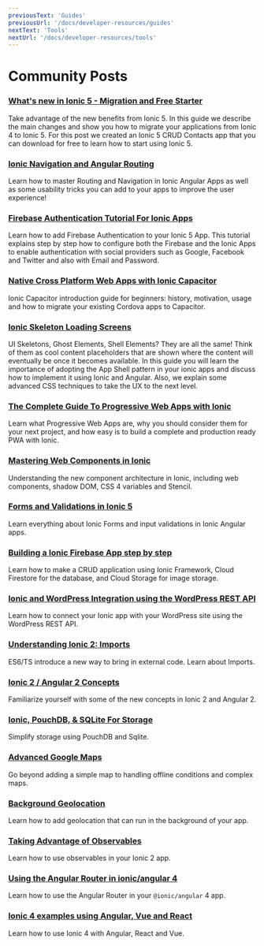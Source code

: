 ```yaml
---
previousText: 'Guides'
previousUrl: '/docs/developer-resources/guides'
nextText: 'Tools'
nextUrl: '/docs/developer-resources/tools'
---
```


# Community Posts

### [What's new in Ionic 5 - Migration and Free Starter](https://ionicthemes.com/tutorials/about/ionic5-tutorial-migration-and-starter)

Take advantage of the new benefits from Ionic 5. In this guide we describe the main changes and show you how to migrate your applications from Ionic 4 to Ionic 5. For this post we created an Ionic 5 CRUD Contacts app that you can download for free to learn how to start using Ionic 5.

### [Ionic Navigation and Angular Routing](https://ionicthemes.com/tutorials/about/ionic-navigation-and-routing-ultimate-guide)

Learn how to master Routing and Navigation in Ionic Angular Apps as well as some usability tricks you can add to your apps to improve the user experience!

### [Firebase Authentication Tutorial For Ionic Apps](https://ionicthemes.com/tutorials/about/firebase-authentication-in-ionic-framework-apps)

Learn how to add Firebase Authentication to your Ionic 5 App. This tutorial explains step by step how to configure both the Firebase and the Ionic Apps to enable authentication with social providers such as Google, Facebook and Twitter and also with Email and Password.

### [Native Cross Platform Web Apps with Ionic Capacitor](https://ionicthemes.com/tutorials/about/native-cross-platform-web-apps-with-ionic-capacitor)

Ionic Capacitor introduction guide for beginners: history, motivation, usage and how to migrate your existing Cordova apps to Capacitor.

### [Ionic Skeleton Loading Screens](https://ionicthemes.com/tutorials/about/improved-ux-for-ionic-apps-with-skeleton-loading-screens)

UI Skeletons, Ghost Elements, Shell Elements? They are all the same! Think of them as cool content placeholders that are shown where the content will eventually be once it becomes available. In this guide you will learn the importance of adopting the App Shell pattern in your ionic apps and discuss how to implement it using Ionic and Angular. Also, we explain some advanced CSS techniques to take the UX to the next level.

### [The Complete Guide To Progressive Web Apps with Ionic](https://ionicthemes.com/tutorials/about/the-complete-guide-to-progressive-web-apps-with-ionic4)

Learn what Progressive Web Apps are, why you should consider them for your next project, and how easy is to build a complete and production ready PWA with Ionic.

### [Mastering Web Components in Ionic](https://ionicthemes.com/tutorials/about/ionic-4-tutorial-mastering-web-components-in-ionic-4)

Understanding the new component architecture in Ionic, including web components, shadow DOM, CSS 4 variables and Stencil.

### [Forms and Validations in Ionic 5](https://ionicthemes.com/tutorials/about/forms-and-validation-in-ionic)

Learn everything about Ionic Forms and input validations in Ionic Angular apps.

### [Building a Ionic Firebase App step by step](https://ionicthemes.com/tutorials/about/building-a-ionic-firebase-app-step-by-step)

Learn how to make a CRUD application using Ionic Framework, Cloud Firestore for the database, and Cloud Storage for image storage.

### [Ionic and WordPress Integration using the WordPress REST API](https://ionicthemes.com/tutorials/about/ionic-wordpress-integration)

Learn how to connect your Ionic app with your WordPress site using the WordPress REST API.

### [Understanding Ionic 2: Imports](http://mcgivery.com/understanding-ionic-2-imports/)

ES6/TS introduce a new way to bring in external code. Learn about Imports.

### [Ionic 2 / Angular 2 Concepts](https://www.joshmorony.com/ionic-2-first-look-series-new-angular-2-concepts-syntax/)

Familiarize yourself with some of the new concepts in Ionic 2 and Angular 2.

### [Ionic, PouchDB, & SQLite For Storage](http://gonehybrid.com/how-to-use-pouchdb-sqlite-for-local-storage-in-ionic-2/)

Simplify storage using PouchDB and Sqlite.

### [Advanced Google Maps](https://www.joshmorony.com/creating-an-advanced-google-maps-component-in-ionic-2/)

Go beyond adding a simple map to handling offline conditions and complex maps.

### [Background Geolocation](https://www.joshmorony.com/adding-background-geolocation-to-an-ionic-2-application/)

Learn how to add geolocation that can run in the background of your app.

### [Taking Advantage of Observables](https://blog.thoughtram.io/angular/2016/01/06/taking-advantage-of-observables-in-angular2.html)

Learn how to use observables in your Ionic 2 app.

### [Using the Angular Router in ionic/angular 4](https://www.joshmorony.com/using-angular-routing-with-ionic-4/)

Learn how to use the Angular Router in your `@ionic/angular` 4 app.

### [Ionic 4 examples using Angular, Vue and React](https://ionicworkshop.com/posts/introduction-to-ionic-framework-angular-vue-react/)

Learn how to use Ionic 4 with Angular, React and Vue.